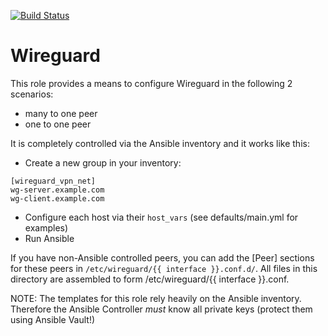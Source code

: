 [![Build Status](https://drone.element-networks.nl/api/badges/Ansible/role-wireguard/status.svg)](https://drone.element-networks.nl/Ansible/role-wireguard)

# Wireguard
This role provides a means to configure Wireguard in the following 2 scenarios:

* many to one peer
* one to one peer

It is completely controlled via the Ansible inventory and it works like this:

* Create a new group in your inventory:
```
[wireguard_vpn_net]
wg-server.example.com
wg-client.example.com
```

* Configure each host via their ```host_vars``` (see defaults/main.yml for examples)
* Run Ansible

If you have non-Ansible controlled peers, you can add the [Peer] sections for
these peers in ```/etc/wireguard/{{ interface }}.conf.d/```. All files in this directory
are assembled to form /etc/wireguard/{{ interface }}.conf.

NOTE: The templates for this role rely heavily on the Ansible inventory. Therefore
the Ansible Controller _must_ know all private keys (protect them using Ansible Vault!)
